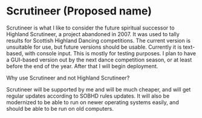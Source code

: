 # Scrutineer (Proposed name)

Scrutineer is what I like to consider the future spiritual successor to Highland Scrutineer, a project abandoned in 2007. It was used to tally results for Scottish Highland Dancing competitions. The current version is unsuitable for use, but future versions should be usable. Currently it is text-based, with console input. This is mostly for testing purposes. I plan to have a GUI-based version out by the next dance competition season, or at least before the end of the year. After that I will begin deployment.

Why use Scrutineer and not Highland Scrutineer?

Scrutineer will be supported by me and will be much cheaper, and will get regular updates according to SOBHD rules updates. It will also be modernized to be able to run on newer operating systems easily, and should be able to be run on old computers.
